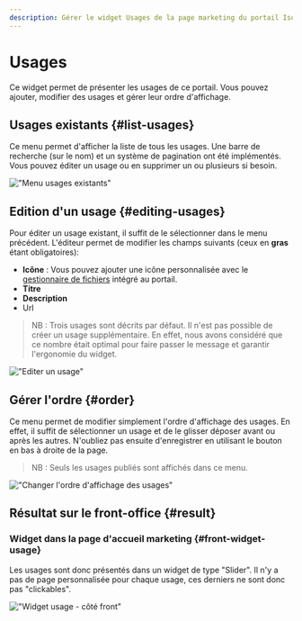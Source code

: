 ```yaml
---
description: Gérer le widget Usages de la page marketing du portail Isogeo
---
```

# Usages

Ce widget permet de présenter les usages de ce portail. Vous pouvez ajouter, modifier des usages et gérer leur ordre d'affichage.

## Usages existants {#list-usages}

Ce menu permet d'afficher la liste de tous les usages. Une barre de recherche (sur le nom) et un système de pagination ont été implémentés. Vous pouvez éditer un usage ou en supprimer un ou plusieurs si besoin.

!["Menu usages existants"](/assets/back_list_usage.png)

## Edition d'un usage {#editing-usages}

Pour éditer un usage existant, il suffit de le sélectionner dans le menu précédent. 
L'éditeur permet de modifier les champs suivants (ceux en **gras** étant obligatoires):

* **Icône** : Vous pouvez ajouter une icône personnalisée avec le [gestionnaire de fichiers](/medias/filesmanager.md) intégré au portail.
* **Titre**
* **Description**
* Url

> NB : Trois usages sont décrits par défaut. Il n'est pas possible de créer un usage supplémentaire. En effet, nous avons considéré que ce nombre était optimal pour faire passer le message et garantir l'ergonomie du widget.

!["Editer un usage"](/assets/back_edit_usage.png)

## Gérer l'ordre {#order}

Ce menu permet de modifier simplement l'ordre d'affichage des usages. 
En effet, il suffit de sélectionner un usage et de le glisser déposer avant ou après les autres.
N'oubliez pas ensuite d'enregistrer en utilisant le bouton <i class="ti-save"></i> en bas à droite de la page.

> NB : Seuls les usages publiés sont affichés dans ce menu.

!["Changer l'ordre d'affichage des usages"](/assets/back_order_usage.png)

## Résultat sur le front-office {#result}

### Widget dans la page d'accueil marketing {#front-widget-usage}

Les usages sont donc présentés dans un widget de type "Slider". Il n'y a pas de page personnalisée pour chaque usage, ces derniers ne sont donc pas "clickables".

!["Widget usage - côté front"](/assets/front_widget_usages.png)